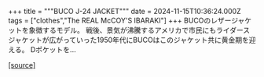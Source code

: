 +++
title = """BUCO J-24 JACKET"""
date = 2024-11-15T10:36:24.000Z
tags = ["clothes","The REAL McCOY'S IBARAKI"]
+++
BUCOのレザージャケットを象徴するモデル。 戦後、景気が沸騰するアメリカで市民にもライダースジャケットが広がっていった1950年代にBUCOはこのジャケット共に黄金期を迎える。 Dポケットを...

[[source]](https://the-realmccoys.ocnk.net/product/1287)
